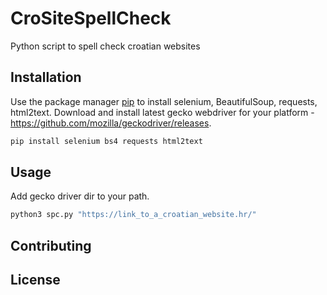 # CroSiteSpellCheck
Python script to spell check croatian websites 

## Installation

Use the package manager [pip](https://pip.pypa.io/en/stable/) to install selenium, BeautifulSoup, requests, html2text.
Download and install latest gecko webdriver for your platform - https://github.com/mozilla/geckodriver/releases.
```bash
pip install selenium bs4 requests html2text
```

## Usage
Add gecko driver dir to your path.

```bash
python3 spc.py "https://link_to_a_croatian_website.hr/"
```

## Contributing


## License

